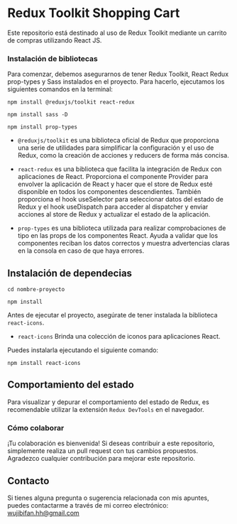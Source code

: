 # Redux Toolkit Shopping Cart

Este repositorio está destinado al uso de Redux Toolkit mediante un carrito de compras utilizando React JS.

### Instalación de bibliotecas

Para comenzar, debemos asegurarnos de tener Redux Toolkit, React Redux prop-types y Sass instalados en el proyecto. Para hacerlo, ejecutamos los siguientes comandos en la terminal:

`npm install @reduxjs/toolkit react-redux`

`npm install sass -D`

`npm install prop-types`

- `@reduxjs/toolkit` es una biblioteca oficial de Redux que proporciona una serie de utilidades para simplificar la configuración y el uso de Redux, como la creación de acciones y reducers de forma más concisa.

- `react-redux` es una biblioteca que facilita la integración de Redux con aplicaciones de React. Proporciona el componente Provider para envolver la aplicación de React y hacer que el store de Redux esté disponible en todos los componentes descendientes. También proporciona el hook useSelector para seleccionar datos del estado de Redux y el hook useDispatch para acceder al dispatcher y enviar acciones al store de Redux y actualizar el estado de la aplicación.

- `prop-types` es una biblioteca utilizada para realizar comprobaciones de tipo en las props de los componentes React. Ayuda a validar que los componentes reciban los datos correctos y muestra advertencias claras en la consola en caso de que haya errores.

## Instalación de dependecias

`cd nombre-proyecto`

`npm install`

Antes de ejecutar el proyecto, asegúrate de tener instalada la biblioteca `react-icons`.

- `react-icons` Brinda una colección de iconos para aplicaciones React.

Puedes instalarla ejecutando el siguiente comando:

`npm install react-icons`

## Comportamiento del estado

Para visualizar y depurar el comportamiento del estado de Redux, es recomendable utilizar la extensión `Redux DevTools` en el navegador.

### Cómo colaborar

¡Tu colaboración es bienvenida! Si deseas contribuir a este repositorio, simplemente realiza un pull request con tus cambios propuestos. Agradezco cualquier contribución para mejorar este repositorio.

## Contacto

Si tienes alguna pregunta o sugerencia relacionada con mis apuntes, puedes contactarme a través de mi correo electrónico: [wujibifan.hh@gmail.com](mailto:wujibifan.hh@gmail.com)